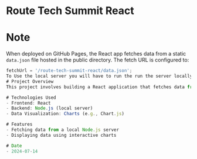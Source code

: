 # Route Tech Summit React

# Note 
When deployed on GitHub Pages, the React app fetches data from a static `data.json` file hosted in the public directory. The fetch URL is configured to:
```javascript
fetchUrl = '/route-tech-summit-react/data.json';
To Use the local server you will have to run the run the server locally on your machine and change the URL in the 'App.js' File to match your loacl server URL
# Project Overview
This project involves building a React application that fetches data from a local server and visualizes it using charts.

# Technologies Used
- Frontend: React
- Backend: Node.js (local server)
- Data Visualization: Charts (e.g., Chart.js)

# Features
- Fetching data from a local Node.js server
- Displaying data using interactive charts

# Date
- 2024-07-14
